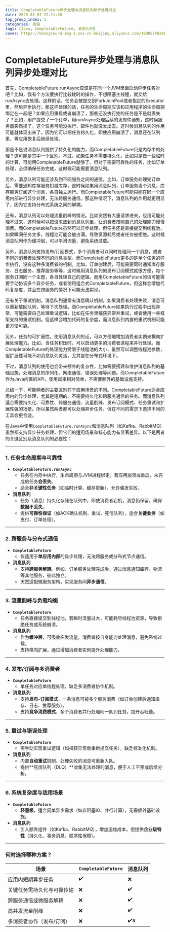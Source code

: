 ```yaml
---
title: CompletableFuture异步处理与消息队列异步处理对比
date: 2025-03-07 22:11:30
top_group_index: 1
categories: 后端
tags: [Java, CompletableFuture, 消息队列]
cover: https://background-img-1.oss-cn-beijing.aliyuncs.com/16D857FB38B766A246D6A574B46C86AF.jpeg
---
```

# CompletableFuture异步处理与消息队列异步处理对比

首先，CompletableFuture.runAsync应该是在同一个JVM里面启动异步任务对吧？比如，我有个方法要执行比较耗时的操作，不想阻塞主线程，就交给runAsync去处理。这样的话，任务会被提交到ForkJoinPool或者指定的Executor里，然后异步执行。那这样处理的话，任务的生命周期应该和应用程序的生命周期绑定在一起吧？如果应用重启或者崩溃了，那些还没执行完的任务是不是就丢失了？比如，用户提交了一个订单，用runAsync处理后续的发邮件通知，这时候服务器突然挂了，这个任务可能没执行，邮件也就没发出去。这时候消息队列的作用可能就体现出来了，因为它可以把任务持久化，即使应用崩溃了，消息还在队列里，等应用恢复后继续处理。



那是不是说消息队列提供了持久化的能力，而CompletableFuture只是内存中的处理？这可能是其中一个区别。不过，如果任务不需要持久化，比如只是做一些临时的计算，可能用CompletableFuture就够了。但对于需要可靠性的任务，比如订单处理，必须确保任务完成，这时候可能需要消息队列。



另外，消息队列可能还涉及到不同服务之间的通信。比如，订单服务处理完订单后，需要通知库存服务扣减库存，这时候如果用消息队列，订单服务发个消息，库存服务订阅这个消息，各自独立运行。而CompletableFuture可能只能在同一个应用内部进行异步处理，无法跨服务通信。那这种情况下，消息队列的作用就更明显了，因为它支持分布式系统之间的解耦。



还有，消息队列可以处理流量削峰的情况。比如突然有大量请求进来，应用可能处理不过来，这时候可以把请求放到消息队列里，让消费者按照自己的处理能力慢慢消费。而CompletableFuture虽然可以异步处理，但任务还是直接提交到线程池，如果瞬间任务太多，线程池可能会被占满，导致资源耗尽或者任务被拒绝。这时候消息队列作为缓冲层，可以平滑流量，避免系统过载。



另外，消息队列支持发布/订阅模式，多个消费者可以同时处理同一个消息，或者不同的消费者处理不同的消息类型。而CompletableFuture更多的是单个任务的异步执行，没有这种多消费者的机制。比如，订单创建后，可能需要同时通知库存服务、日志服务、推荐服务等等，这时候用消息队列的发布订阅模式就很方便，每个服务订阅同一个主题，各自处理自己的逻辑。而用CompletableFuture的话可能需要手动协调多个异步任务，或者使用组合式CompletableFuture，但这样会增加代码复杂度，并且在跨服务的情况下可能无法实现。



还有关于重试机制。消息队列通常有消息确认机制，如果消费者处理失败，消息可以重新放回队列，等待下次处理。而CompletableFuture如果执行过程中出现异常，可能需要自己处理重试逻辑，比如在任务里捕获异常并重试，或者使用一些框架支持的重试机制。但这样会增加代码的复杂度，而消息队列内置的重试机制可能更方便可靠。



另外，任务的可扩展性。使用消息队列的话，可以方便地增加消费者实例来横向扩展处理能力。比如，当任务积压时，可以启动更多的消费者进程来并行处理。而CompletableFuture的处理能力受限于线程池的大小，虽然可以调整线程池参数，但扩展性可能不如消息队列灵活，尤其是在分布式环境下。



不过，消息队列的使用也会带来额外的复杂性，比如需要搭建和维护消息队列的基础设施，处理消息的序列化、网络通信、错误处理等问题。而CompletableFuture作为Java内置的API，使用起来相对简单，不需要额外的基础设施支持。



总结一下，可能两者的主要区别在于应用场景的不同。CompletableFuture适合应用内的异步处理，尤其是短期的、不需要持久化和跨服务通信的任务。而消息队列适合需要持久化、可靠性、跨服务通信、流量削峰、发布订阅模式、任务重试和扩展性强的场景。所以虽然两者都可以处理异步任务，但在不同的需求下选择不同的工具会更合适。

在Java中使用`CompletableFuture.runAsync`和消息队列（如Kafka、RabbitMQ）虽然都支持异步任务处理，但它们的适用场景和核心能力有显著差异。以下是两者的关键区别及消息队列的必要性：

------

### **1. 任务生命周期与可靠性**

- **`CompletableFuture.runAsync`**
  - 任务在内存中执行，生命周期与JVM进程绑定。若应用崩溃或重启，未完成的任务**会丢失**。
  - 适合**非关键性任务**（如临时计算、缓存更新），允许偶发失败。
- **消息队列**
  - 任务（消息）持久化存储在队列中，即使消费者宕机，消息仍保留，确保**数据不丢失**。
  - 提供**可靠性保证**（如ACK确认机制、重试、死信队列），适合**关键业务**（如支付、订单处理）。

------

### **2. 跨服务与分布式通信**

- **`CompletableFuture`**
  - 仅适用于**单应用内部**的异步处理，无法跨服务或分布式节点通信。
- **消息队列**
  - 支持**跨服务解耦**。例如，订单服务处理完成后，通过消息通知库存、物流等其他服务，彼此独立。
  - 天然适配微服务架构，实现服务间**异步通信**。

------

### **3. 流量削峰与负载均衡**

- **`CompletableFuture`**
  - 任务直接提交到线程池，若瞬时流量过大，可能耗尽线程池资源，导致拒绝任务或系统崩溃。
- **消息队列**
  - 作为**缓冲层**，可吸收突发流量，消费者按自身能力处理消息，避免系统过载。
  - 支持横向扩展，通过增加消费者实例提升处理能力。

------

### **4. 发布/订阅与多消费者**

- **`CompletableFuture`**
  - 单任务对应单线程处理，缺乏多消费者协作机制。
- **消息队列**
  - 支持**发布-订阅模式**，一条消息可被多个服务消费（如订单创建后通知库存、日志、推荐服务）。
  - 支持**竞争消费模式**，多个消费者并行处理同一队列任务，提升吞吐量。

------

### **5. 重试与错误处理**

- **`CompletableFuture`**
  - 需手动实现重试逻辑（如捕获异常后重新提交任务），缺乏标准化机制。
- **消息队列**
  - 内置**自动重试**机制，处理失败的消息可重新入队。
  - 提供**死信队列（DLQ）**收集无法处理的消息，便于人工干预或后续分析。

------

### **6. 系统复杂度与适用场景**

- **`CompletableFuture`**
  - **轻量级**，适合简单异步需求（如非阻塞IO、并行计算），无需额外基础设施。
- **消息队列**
  - 引入额外组件（如Kafka、RabbitMQ），增加运维成本，但提供**企业级特性**（持久化、事务消息、顺序性保障）。

------

### **何时选择哪种方案？**

| **场景**                   | **`CompletableFuture`** | **消息队列** |
| -------------------------- | ----------------------- | ------------ |
| 应用内短期异步任务         | ✔️                       | ❌            |
| 关键任务需持久化与可靠传输 | ❌                       | ✔️            |
| 跨服务通信或微服务解耦     | ❌                       | ✔️            |
| 高并发流量削峰             | ❌                       | ✔️            |
| 多消费者协作（发布/订阅）  | ❌                       | ✔️a           |
